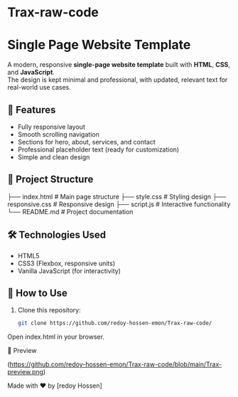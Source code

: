 # Trax-raw-code
# Single Page Website Template

A modern, responsive **single-page website template** built with **HTML**, **CSS**, and **JavaScript**.  
The design is kept minimal and professional, with updated, relevant text for real-world use cases.

## 🚀 Features
- Fully responsive layout
- Smooth scrolling navigation
- Sections for hero, about, services, and contact
- Professional placeholder text (ready for customization)
- Simple and clean design

## 📂 Project Structure
├── index.html # Main page structure
├── style.css # Styling design
├── responsive.css # Responsive design
├── script.js # Interactive functionality
└── README.md # Project documentation



## 🛠 Technologies Used
- HTML5
- CSS3 (Flexbox, responsive units)
- Vanilla JavaScript (for interactivity)

## 📖 How to Use
1. Clone this repository:
   ```bash
   git clone https://github.com/redoy-hossen-emon/Trax-raw-code/
Open index.html in your browser.


📸 Preview

(https://github.com/redoy-hossen-emon/Trax-raw-code/blob/main/Trax-preview.png)

Made with ❤️ by [redoy Hossen]
